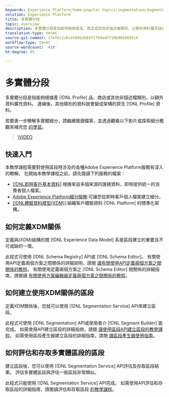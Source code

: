 ```yaml
---
keywords: Experience Platform;home;popular topics;segmentation;Segmentation;segment service;segments;Segments;multi-entity;multi-entity segmentation;multi-entity segments;
solution: Experience Platform
title: 多實體分段
topic: overview
description: 多實體分段是指能夠根據產品、商店或其他非描述檔類別，以額外資料擴充描述檔資料。 連線後，其他類別的資料就會變成描述檔架構的原生資料。
translation-type: tm+mt
source-git-commit: 17ef6c1c6ce58db2b65f1769edf719b98d260fc6
workflow-type: tm+mt
source-wordcount: '418'
ht-degree: 0%

---
```



# 多實體分段

多實體分段是指能夠根據產 [!DNL Profile] 品、商店或其他非描述檔類別，以額外資料擴充資料。 連線後，其他類別的資料就會變成架構的原生 [!DNL Profile] 資料。

若要進一步瞭解多實體細分，請繼續閱讀檔案，並透過觀看以下影片或探索細分概觀來補充您 [的學習](./home.md)。

>[!VIDEO](https://video.tv.adobe.com/v/28947?quality=12&learn=on)

## 快速入門

本教學課程需要對使用區段時涉及的各種Adobe Experience Platform服務有深入的瞭解。 在開始本教學課程之前，請先閱讀下列服務的檔案：

- [[!DNL即時客戶基本資料]](../profile/home.md):根據來自多個來源的匯總資料，即時提供統一的消費者個人檔案。
- [Adobe Experience Platform細分服務](./home.md):可讓您從即時客戶個人檔案建立細分。
- [[!DNL體驗資料模型(XDM)]](../xdm/home.md):組織客戶體驗資料 [!DNL Platform] 的標準化架構。

## 如何定義XDM關係

定義與(XDM)結構的關 [!DNL Experience Data Model] 系是區段建立的重要且不可或缺的一環。

此程式可使用 [!DNL Schema Registry] API或 [!DNL Schema Editor]。 有關使用API定義兩個方案之間關係的詳細說明，請閱 [讀有關使用API定義兩個方案之間關係的教程](../xdm/tutorials/relationship-api.md)。 有關使用定義兩個方案之 [!DNL Schema Editor] 間關係的詳細指南，請閱讀 [有關使用方案編輯器定義兩個方案之間關係的教程](../xdm/tutorials/relationship-ui.md)。

## 如何建立使用XDM關係的區段

定義XDM關係後，您就可以使用 [!DNL Segmentation Service] API來建立區段。

此程式可使用 [!DNL Segmentation] API或使用者介 [!DNL Segment Builder] 面完成。 如需使用API建立區段的詳細指南，請閱 [讀使用區段API建立區段的教學課程](./tutorials/create-a-segment.md)。 如需使用區段產生器建立區段的詳細指南，請閱 [讀區段產生器使用指南](./ui/overview.md)。

## 如何評估和存取多實體區段的區段

建立區段後，您可以使用 [!DNL Segmentation Service] API評估及存取區段結果。 評估多實體區段與評估一般區段非常類似。

此程式只能使用 [!DNL Segmentation Service] API完成。 如需使用API評估和存取區段的詳細指南，請閱讀評估和存取區段 [的教學課程](./tutorials/evaluate-a-segment.md)。